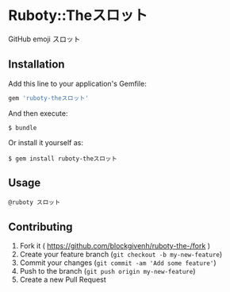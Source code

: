 # Ruboty::Theスロット

GitHub emoji スロット

## Installation

Add this line to your application's Gemfile:

```ruby
gem 'ruboty-theスロット'
```

And then execute:

    $ bundle

Or install it yourself as:

    $ gem install ruboty-theスロット

## Usage

    @ruboty スロット

## Contributing

1. Fork it ( https://github.com/blockgivenh/ruboty-the-/fork )
2. Create your feature branch (`git checkout -b my-new-feature`)
3. Commit your changes (`git commit -am 'Add some feature'`)
4. Push to the branch (`git push origin my-new-feature`)
5. Create a new Pull Request
